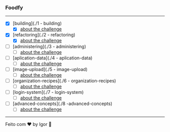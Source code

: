 <div style="text-align: center;">
  <a href="#">
    <img alt="" src=""/>
  </a>
</div>

### **Foodfy**

---

- [x] [building](./1 - building)
  - [x] [about the challenge](https://github.com/rocketseat-education/bootcamp-launchbase-desafios-02/blob/master/desafios/02-foodfy.md)

- [x] [refactoring](./2 - refactoring)
  - [x] [about the challenge](https://github.com/rocketseat-education/bootcamp-launchbase-desafios-03)

- [ ] [administering](./3 - administering)
  - [ ] [about the challenge](https://github.com/rocketseat-education/bootcamp-launchbase-desafios-04/blob/master/desafios/04-admin-foodfy.md)

- [ ] [aplication-data](./4 - aplication-data)
  - [ ] [about the challenge](https://github.com/rocketseat-education/bootcamp-launchbase-desafios-05/blob/master/desafios/05-persistindo-dados-foodfy.md)

- [ ] [image-upload](./5 - image-upload)
  - [ ] [about the challenge](https://github.com/rocketseat-education/bootcamp-launchbase-desafios-07)

- [ ] [organization-recipes](./6 - organization-recipes)
  - [ ] [about the challenge](https://github.com/rocketseat-education/bootcamp-launchbase-desafios-08)

- [ ] [login-system](./7 - login-system)
  - [ ] [about the challenge](https://github.com/rocketseat-education/bootcamp-launchbase-desafios-10)

- [ ] [advanced-concepts](./8 -advanced-concepts)
  - [ ] [about the challenge](https://github.com/rocketseat-education/bootcamp-launchbase-desafios-11)

---

Feito com ❤ by Igor 🖖
